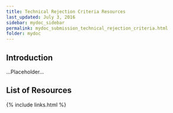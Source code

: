 ```yaml
---
title: Technical Rejection Criteria Resources
last_updated: July 3, 2016
sidebar: mydoc_sidebar
permalink: mydoc_submission_technical_rejection_criteria.html
folder: mydoc
---
```


## Introduction

...Placeholder...

## List of Resources

{% include links.html %}
